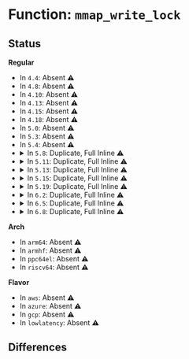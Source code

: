 # Function: <code>mmap_write_lock</code>

## Status
<b>Regular</b>
<ul>
<li>
In <code>4.4</code>: Absent ⚠️
</li>
<li>
In <code>4.8</code>: Absent ⚠️
</li>
<li>
In <code>4.10</code>: Absent ⚠️
</li>
<li>
In <code>4.13</code>: Absent ⚠️
</li>
<li>
In <code>4.15</code>: Absent ⚠️
</li>
<li>
In <code>4.18</code>: Absent ⚠️
</li>
<li>
In <code>5.0</code>: Absent ⚠️
</li>
<li>
In <code>5.3</code>: Absent ⚠️
</li>
<li>
In <code>5.4</code>: Absent ⚠️
</li>
<li>
<details>
<summary>In <code>5.8</code>: Duplicate, Full Inline ⚠️</summary>

**Collision:** Static Duplication

**Inline:** Full

**Transformation:** False

**Instances:**

```
In arch/x86/entry/vdso/vma.c (ffffffff81005cb6)
Location: include/linux/mmap_lock.h:14
Inline: True
Inline callers:
  - arch/x86/entry/vdso/vma.c:map_vdso_once
```
```
In kernel/events/uprobes.c (ffffffff8124795f)
Location: include/linux/mmap_lock.h:14
Inline: True
Inline callers:
  - kernel/events/uprobes.c:register_for_each_vma
```
```
In mm/util.c (ffffffff81272f46)
Location: include/linux/mmap_lock.h:14
Inline: True
```
```
In mm/mmap.c (ffffffff8129ce4f)
Location: include/linux/mmap_lock.h:14
Inline: True
Inline callers:
  - mm/mmap.c:exit_mmap
```
```
In mm/mprotect.c (ffffffff8129e202)
Location: include/linux/mmap_lock.h:14
Inline: True
Inline callers:
  - mm/mprotect.c:__ia32_sys_pkey_free
  - mm/mprotect.c:__x64_sys_pkey_free
  - mm/mprotect.c:__ia32_sys_pkey_alloc
  - mm/mprotect.c:__x64_sys_pkey_alloc
```
```
In mm/mempolicy.c (ffffffff812cfe07)
Location: include/linux/mmap_lock.h:14
Inline: True
Inline callers:
  - mm/mempolicy.c:do_mbind
  - mm/mempolicy.c:mpol_rebind_mm
```
```
In mm/mmu_notifier.c (ffffffff812d2556)
Location: include/linux/mmap_lock.h:14
Inline: True
Inline callers:
  - mm/mmu_notifier.c:mmu_interval_notifier_insert
```
```
In mm/ksm.c (ffffffff812d6bd8)
Location: include/linux/mmap_lock.h:14
Inline: True
Inline callers:
  - mm/ksm.c:__ksm_exit
```
```
In mm/khugepaged.c (ffffffff812f2640)
Location: include/linux/mmap_lock.h:14
Inline: True
Inline callers:
  - mm/khugepaged.c:collapse_huge_page
  - mm/khugepaged.c:__khugepaged_exit
```
```
In fs/userfaultfd.c (ffffffff813725fb)
Location: include/linux/mmap_lock.h:14
Inline: True
Inline callers:
  - fs/userfaultfd.c:userfaultfd_register
  - fs/userfaultfd.c:userfaultfd_release
  - fs/userfaultfd.c:userfaultfd_event_wait_completion
```
</details>
</li>
<li>
<details>
<summary>In <code>5.11</code>: Duplicate, Full Inline ⚠️</summary>

**Collision:** Static Duplication

**Inline:** Full

**Transformation:** False

**Instances:**

```
In arch/x86/entry/vdso/vma.c (ffffffff81004c98)
Location: include/linux/mmap_lock.h:68
Inline: True
Inline callers:
  - arch/x86/entry/vdso/vma.c:map_vdso_once
```
```
In kernel/events/uprobes.c (ffffffff81251fd1)
Location: include/linux/mmap_lock.h:68
Inline: True
Inline callers:
  - kernel/events/uprobes.c:register_for_each_vma
```
```
In mm/util.c (ffffffff8127d6e5)
Location: include/linux/mmap_lock.h:68
Inline: True
```
```
In mm/mmap.c (ffffffff812a8203)
Location: include/linux/mmap_lock.h:68
Inline: True
Inline callers:
  - mm/mmap.c:exit_mmap
```
```
In mm/mprotect.c (ffffffff812a9692)
Location: include/linux/mmap_lock.h:68
Inline: True
Inline callers:
  - mm/mprotect.c:__ia32_sys_pkey_free
  - mm/mprotect.c:__x64_sys_pkey_free
  - mm/mprotect.c:__do_sys_pkey_alloc
```
```
In mm/mempolicy.c (ffffffff812db8c7)
Location: include/linux/mmap_lock.h:68
Inline: True
Inline callers:
  - mm/mempolicy.c:do_mbind
  - mm/mempolicy.c:mpol_rebind_mm
```
```
In mm/mmu_notifier.c (ffffffff812dded5)
Location: include/linux/mmap_lock.h:68
Inline: True
Inline callers:
  - mm/mmu_notifier.c:mmu_notifier_register
```
```
In mm/ksm.c (ffffffff812e2718)
Location: include/linux/mmap_lock.h:68
Inline: True
Inline callers:
  - mm/ksm.c:__ksm_exit
```
```
In mm/khugepaged.c (ffffffff812fcb16)
Location: include/linux/mmap_lock.h:68
Inline: True
Inline callers:
  - mm/khugepaged.c:collapse_huge_page
  - mm/khugepaged.c:__khugepaged_exit
```
```
In fs/userfaultfd.c (ffffffff8138044c)
Location: include/linux/mmap_lock.h:68
Inline: True
Inline callers:
  - fs/userfaultfd.c:userfaultfd_register
  - fs/userfaultfd.c:userfaultfd_release
  - fs/userfaultfd.c:userfaultfd_event_wait_completion
```
```
In fs/io_uring.c (ffffffff813969d0)
Location: include/linux/mmap_lock.h:68
Inline: True
Inline callers:
  - fs/io_uring.c:io_uring_create
  - fs/io_uring.c:io_unaccount_mem
```
</details>
</li>
<li>
<details>
<summary>In <code>5.13</code>: Duplicate, Full Inline ⚠️</summary>

**Collision:** Static Duplication

**Inline:** Full

**Transformation:** False

**Instances:**

```
In arch/x86/entry/vdso/vma.c (ffffffff81004c88)
Location: include/linux/mmap_lock.h:68
Inline: True
Inline callers:
  - arch/x86/entry/vdso/vma.c:map_vdso_once
```
```
In kernel/events/uprobes.c (ffffffff81255f51)
Location: include/linux/mmap_lock.h:68
Inline: True
Inline callers:
  - kernel/events/uprobes.c:register_for_each_vma
```
```
In mm/util.c (ffffffff812828d5)
Location: include/linux/mmap_lock.h:68
Inline: True
```
```
In mm/mmap.c (ffffffff812abc11)
Location: include/linux/mmap_lock.h:68
Inline: True
Inline callers:
  - mm/mmap.c:exit_mmap
```
```
In mm/mprotect.c (ffffffff812aeb22)
Location: include/linux/mmap_lock.h:68
Inline: True
Inline callers:
  - mm/mprotect.c:__ia32_sys_pkey_free
  - mm/mprotect.c:__x64_sys_pkey_free
  - mm/mprotect.c:__do_sys_pkey_alloc
```
```
In mm/mempolicy.c (ffffffff812e3150)
Location: include/linux/mmap_lock.h:68
Inline: True
Inline callers:
  - mm/mempolicy.c:do_mbind
  - mm/mempolicy.c:mpol_rebind_mm
```
```
In mm/mmu_notifier.c (ffffffff812e5485)
Location: include/linux/mmap_lock.h:68
Inline: True
Inline callers:
  - mm/mmu_notifier.c:mmu_notifier_register
```
```
In mm/ksm.c (ffffffff812e9ea8)
Location: include/linux/mmap_lock.h:68
Inline: True
Inline callers:
  - mm/ksm.c:__ksm_exit
```
```
In mm/khugepaged.c (ffffffff813038c4)
Location: include/linux/mmap_lock.h:68
Inline: True
Inline callers:
  - mm/khugepaged.c:collapse_huge_page
  - mm/khugepaged.c:__khugepaged_exit
```
```
In fs/userfaultfd.c (ffffffff81386ee5)
Location: include/linux/mmap_lock.h:68
Inline: True
Inline callers:
  - fs/userfaultfd.c:userfaultfd_register
  - fs/userfaultfd.c:userfaultfd_release
  - fs/userfaultfd.c:userfaultfd_event_wait_completion
```
</details>
</li>
<li>
<details>
<summary>In <code>5.15</code>: Duplicate, Full Inline ⚠️</summary>

**Collision:** Static Duplication

**Inline:** Full

**Transformation:** False

**Instances:**

```
In arch/x86/entry/vdso/vma.c (ffffffff810052a8)
Location: include/linux/mmap_lock.h:68
Inline: True
Inline callers:
  - arch/x86/entry/vdso/vma.c:map_vdso_once
```
```
In kernel/events/uprobes.c (ffffffff81291c01)
Location: include/linux/mmap_lock.h:68
Inline: True
Inline callers:
  - kernel/events/uprobes.c:register_for_each_vma
```
```
In mm/util.c (ffffffff812c09f5)
Location: include/linux/mmap_lock.h:68
Inline: True
```
```
In mm/mmap.c (ffffffff812ed318)
Location: include/linux/mmap_lock.h:68
Inline: True
Inline callers:
  - mm/mmap.c:exit_mmap
```
```
In mm/mprotect.c (ffffffff812f0306)
Location: include/linux/mmap_lock.h:68
Inline: True
Inline callers:
  - mm/mprotect.c:__ia32_sys_pkey_free
  - mm/mprotect.c:__x64_sys_pkey_free
  - mm/mprotect.c:__do_sys_pkey_alloc
```
```
In mm/mempolicy.c (ffffffff8132a4b6)
Location: include/linux/mmap_lock.h:68
Inline: True
Inline callers:
  - mm/mempolicy.c:do_mbind
  - mm/mempolicy.c:mpol_rebind_mm
```
```
In mm/sparse-vmemmap.c (ffffffff8132c637)
Location: include/linux/mmap_lock.h:68
Inline: True
Inline callers:
  - mm/sparse-vmemmap.c:vmemmap_remap_free
```
```
In mm/mmu_notifier.c (ffffffff8132d075)
Location: include/linux/mmap_lock.h:68
Inline: True
Inline callers:
  - mm/mmu_notifier.c:mmu_notifier_register
```
```
In mm/ksm.c (ffffffff81331dd8)
Location: include/linux/mmap_lock.h:68
Inline: True
Inline callers:
  - mm/ksm.c:__ksm_exit
```
```
In mm/khugepaged.c (ffffffff8134d622)
Location: include/linux/mmap_lock.h:68
Inline: True
Inline callers:
  - mm/khugepaged.c:collapse_huge_page
  - mm/khugepaged.c:__khugepaged_exit
```
```
In fs/userfaultfd.c (ffffffff813d4175)
Location: include/linux/mmap_lock.h:68
Inline: True
Inline callers:
  - fs/userfaultfd.c:userfaultfd_register
  - fs/userfaultfd.c:userfaultfd_release
  - fs/userfaultfd.c:userfaultfd_event_wait_completion
```
</details>
</li>
<li>
<details>
<summary>In <code>5.19</code>: Duplicate, Full Inline ⚠️</summary>

**Collision:** Static Duplication

**Inline:** Full

**Transformation:** False

**Instances:**

```
In arch/x86/entry/vdso/vma.c (ffffffff81004308)
Location: include/linux/mmap_lock.h:68
Inline: True
Inline callers:
  - arch/x86/entry/vdso/vma.c:map_vdso_once
```
```
In kernel/sys.c (ffffffff810e9ef9)
Location: include/linux/mmap_lock.h:68
Inline: True
Inline callers:
  - kernel/sys.c:prctl_set_vma
```
```
In kernel/events/uprobes.c (ffffffff812e73e2)
Location: include/linux/mmap_lock.h:68
Inline: True
Inline callers:
  - kernel/events/uprobes.c:register_for_each_vma
```
```
In mm/util.c (ffffffff8131d684)
Location: include/linux/mmap_lock.h:68
Inline: True
```
```
In mm/mmap.c (ffffffff8135055d)
Location: include/linux/mmap_lock.h:68
Inline: True
Inline callers:
  - mm/mmap.c:exit_mmap
```
```
In mm/mprotect.c (ffffffff813536d6)
Location: include/linux/mmap_lock.h:68
Inline: True
Inline callers:
  - mm/mprotect.c:__ia32_sys_pkey_free
  - mm/mprotect.c:__x64_sys_pkey_free
  - mm/mprotect.c:__do_sys_pkey_alloc
```
```
In mm/mempolicy.c (ffffffff81399afa)
Location: include/linux/mmap_lock.h:68
Inline: True
Inline callers:
  - mm/mempolicy.c:__do_sys_set_mempolicy_home_node
  - mm/mempolicy.c:do_mbind
  - mm/mempolicy.c:mpol_rebind_mm
```
```
In mm/mmu_notifier.c (ffffffff8139d324)
Location: include/linux/mmap_lock.h:68
Inline: True
Inline callers:
  - mm/mmu_notifier.c:mmu_notifier_register
```
```
In mm/ksm.c (ffffffff813a2f5f)
Location: include/linux/mmap_lock.h:68
Inline: True
Inline callers:
  - mm/ksm.c:__ksm_exit
```
```
In mm/khugepaged.c (ffffffff813c6790)
Location: include/linux/mmap_lock.h:68
Inline: True
Inline callers:
  - mm/khugepaged.c:collapse_huge_page
  - mm/khugepaged.c:__khugepaged_exit
```
```
In fs/userfaultfd.c (ffffffff8145eebe)
Location: include/linux/mmap_lock.h:68
Inline: True
Inline callers:
  - fs/userfaultfd.c:userfaultfd_register
  - fs/userfaultfd.c:userfaultfd_release
  - fs/userfaultfd.c:userfaultfd_event_wait_completion
```
</details>
</li>
<li>
<details>
<summary>In <code>6.2</code>: Duplicate, Full Inline ⚠️</summary>

**Collision:** Static Duplication

**Inline:** Full

**Transformation:** False

**Instances:**

```
In arch/x86/entry/vdso/vma.c (ffffffff81004c41)
Location: include/linux/mmap_lock.h:68
Inline: True
Inline callers:
  - arch/x86/entry/vdso/vma.c:map_vdso_once
```
```
In kernel/sys.c (ffffffff8110a709)
Location: include/linux/mmap_lock.h:68
Inline: True
Inline callers:
  - kernel/sys.c:prctl_set_vma
```
```
In kernel/events/uprobes.c (ffffffff81350f02)
Location: include/linux/mmap_lock.h:68
Inline: True
Inline callers:
  - kernel/events/uprobes.c:register_for_each_vma
```
```
In mm/util.c (ffffffff81391354)
Location: include/linux/mmap_lock.h:68
Inline: True
```
```
In mm/mmap.c (ffffffff813c9f49)
Location: include/linux/mmap_lock.h:68
Inline: True
Inline callers:
  - mm/mmap.c:exit_mmap
```
```
In mm/mprotect.c (ffffffff813cdb36)
Location: include/linux/mmap_lock.h:68
Inline: True
Inline callers:
  - mm/mprotect.c:__ia32_sys_pkey_free
  - mm/mprotect.c:__x64_sys_pkey_free
  - mm/mprotect.c:__do_sys_pkey_alloc
```
```
In mm/mempolicy.c (ffffffff81419a49)
Location: include/linux/mmap_lock.h:68
Inline: True
Inline callers:
  - mm/mempolicy.c:__do_sys_set_mempolicy_home_node
  - mm/mempolicy.c:do_mbind
  - mm/mempolicy.c:mpol_rebind_mm
```
```
In mm/mmu_notifier.c (ffffffff8141c7a4)
Location: include/linux/mmap_lock.h:68
Inline: True
Inline callers:
  - mm/mmu_notifier.c:mmu_notifier_register
```
```
In mm/ksm.c (ffffffff81422bdf)
Location: include/linux/mmap_lock.h:68
Inline: True
Inline callers:
  - mm/ksm.c:__ksm_exit
```
```
In mm/khugepaged.c (ffffffff8144cd24)
Location: include/linux/mmap_lock.h:68
Inline: True
Inline callers:
  - mm/khugepaged.c:madvise_collapse
  - mm/khugepaged.c:collapse_huge_page
  - mm/khugepaged.c:__khugepaged_exit
```
```
In mm/ptdump.c (ffffffff8147269f)
Location: include/linux/mmap_lock.h:68
Inline: True
Inline callers:
  - mm/ptdump.c:ptdump_walk_pgd
```
```
In fs/userfaultfd.c (ffffffff814eec11)
Location: include/linux/mmap_lock.h:68
Inline: True
Inline callers:
  - fs/userfaultfd.c:userfaultfd_register
  - fs/userfaultfd.c:userfaultfd_release
  - fs/userfaultfd.c:userfaultfd_event_wait_completion
```
</details>
</li>
<li>
<details>
<summary>In <code>6.5</code>: Duplicate, Full Inline ⚠️</summary>

**Collision:** Static Duplication

**Inline:** Full

**Transformation:** False

**Instances:**

```
In arch/x86/entry/vdso/vma.c (ffffffff81004421)
Location: include/linux/mmap_lock.h:97
Inline: True
Inline callers:
  - arch/x86/entry/vdso/vma.c:map_vdso_once
```
```
In kernel/sys.c (ffffffff8111777d)
Location: include/linux/mmap_lock.h:97
Inline: True
Inline callers:
  - kernel/sys.c:prctl_set_vma
```
```
In kernel/trace/trace_events_user.c (ffffffff812c72c6)
Location: include/linux/mmap_lock.h:97
Inline: True
Inline callers:
  - kernel/trace/trace_events_user.c:user_event_mm_remove
```
```
In kernel/events/uprobes.c (ffffffff81382141)
Location: include/linux/mmap_lock.h:97
Inline: True
Inline callers:
  - kernel/events/uprobes.c:register_for_each_vma
```
```
In mm/util.c (ffffffff813c3d17)
Location: include/linux/mmap_lock.h:97
Inline: True
```
```
In mm/mmap.c (ffffffff813fe45e)
Location: include/linux/mmap_lock.h:97
Inline: True
Inline callers:
  - mm/mmap.c:exit_mmap
```
```
In mm/mprotect.c (ffffffff81402376)
Location: include/linux/mmap_lock.h:97
Inline: True
Inline callers:
  - mm/mprotect.c:__ia32_sys_pkey_free
  - mm/mprotect.c:__x64_sys_pkey_free
  - mm/mprotect.c:__do_sys_pkey_alloc
```
```
In mm/mempolicy.c (ffffffff8144cec5)
Location: include/linux/mmap_lock.h:97
Inline: True
Inline callers:
  - mm/mempolicy.c:__do_sys_set_mempolicy_home_node
  - mm/mempolicy.c:do_mbind
  - mm/mempolicy.c:mpol_rebind_mm
```
```
In mm/mmu_notifier.c (ffffffff8144fd54)
Location: include/linux/mmap_lock.h:97
Inline: True
Inline callers:
  - mm/mmu_notifier.c:mmu_notifier_register
```
```
In mm/ksm.c (ffffffff81457bef)
Location: include/linux/mmap_lock.h:97
Inline: True
Inline callers:
  - mm/ksm.c:__ksm_exit
```
```
In mm/khugepaged.c (ffffffff8148249d)
Location: include/linux/mmap_lock.h:97
Inline: True
Inline callers:
  - mm/khugepaged.c:madvise_collapse
  - mm/khugepaged.c:collapse_huge_page
  - mm/khugepaged.c:__khugepaged_exit
```
```
In mm/ptdump.c (ffffffff814a6def)
Location: include/linux/mmap_lock.h:97
Inline: True
Inline callers:
  - mm/ptdump.c:ptdump_walk_pgd
```
```
In fs/exec.c (ffffffff814ba1d1)
Location: include/linux/mmap_lock.h:97
Inline: True
Inline callers:
  - fs/exec.c:get_arg_page
```
```
In fs/userfaultfd.c (ffffffff81525b42)
Location: include/linux/mmap_lock.h:97
Inline: True
Inline callers:
  - fs/userfaultfd.c:userfaultfd_register
  - fs/userfaultfd.c:userfaultfd_release
  - fs/userfaultfd.c:userfaultfd_event_wait_completion
```
</details>
</li>
<li>
<details>
<summary>In <code>6.8</code>: Duplicate, Full Inline ⚠️</summary>

**Collision:** Static Duplication

**Inline:** Full

**Transformation:** False

**Instances:**

```
In arch/x86/entry/vdso/vma.c (ffffffff81006d30)
Location: include/linux/mmap_lock.h:105
Inline: True
Inline callers:
  - arch/x86/entry/vdso/vma.c:map_vdso_once
```
```
In arch/x86/kernel/shstk.c (ffffffff810ca12f)
Location: include/linux/mmap_lock.h:105
Inline: True
Inline callers:
  - arch/x86/kernel/shstk.c:alloc_shstk
```
```
In kernel/fork.c (ffffffff810fc035)
Location: include/linux/mmap_lock.h:105
Inline: True
Inline callers:
  - kernel/fork.c:replace_mm_exe_file
```
```
In kernel/sys.c (ffffffff8112116d)
Location: include/linux/mmap_lock.h:105
Inline: True
Inline callers:
  - kernel/sys.c:prctl_set_vma
```
```
In kernel/trace/trace_events_user.c (ffffffff812e3c86)
Location: include/linux/mmap_lock.h:105
Inline: True
Inline callers:
  - kernel/trace/trace_events_user.c:user_event_mm_remove
```
```
In kernel/events/uprobes.c (ffffffff813ab521)
Location: include/linux/mmap_lock.h:105
Inline: True
Inline callers:
  - kernel/events/uprobes.c:register_for_each_vma
```
```
In mm/util.c (ffffffff813ee8c7)
Location: include/linux/mmap_lock.h:105
Inline: True
```
```
In mm/mmap.c (ffffffff8142a850)
Location: include/linux/mmap_lock.h:105
Inline: True
Inline callers:
  - mm/mmap.c:exit_mmap
  - mm/mmap.c:exit_mmap
```
```
In mm/mprotect.c (ffffffff8142e9a6)
Location: include/linux/mmap_lock.h:105
Inline: True
Inline callers:
  - mm/mprotect.c:__ia32_sys_pkey_free
  - mm/mprotect.c:__x64_sys_pkey_free
  - mm/mprotect.c:__do_sys_pkey_alloc
```
```
In mm/mempolicy.c (ffffffff814867b4)
Location: include/linux/mmap_lock.h:105
Inline: True
Inline callers:
  - mm/mempolicy.c:__do_sys_set_mempolicy_home_node
  - mm/mempolicy.c:do_mbind
  - mm/mempolicy.c:mpol_rebind_mm
```
```
In mm/mmu_notifier.c (ffffffff81489a84)
Location: include/linux/mmap_lock.h:105
Inline: True
Inline callers:
  - mm/mmu_notifier.c:mmu_notifier_register
```
```
In mm/ksm.c (ffffffff814926bf)
Location: include/linux/mmap_lock.h:105
Inline: True
Inline callers:
  - mm/ksm.c:__ksm_exit
```
```
In mm/khugepaged.c (ffffffff814af22e)
Location: include/linux/mmap_lock.h:105
Inline: True
Inline callers:
  - mm/khugepaged.c:collapse_huge_page
  - mm/khugepaged.c:__khugepaged_exit
```
```
In mm/ptdump.c (ffffffff814d7def)
Location: include/linux/mmap_lock.h:105
Inline: True
Inline callers:
  - mm/ptdump.c:ptdump_walk_pgd
```
```
In fs/exec.c (ffffffff814ec751)
Location: include/linux/mmap_lock.h:105
Inline: True
Inline callers:
  - fs/exec.c:get_arg_page
```
```
In fs/userfaultfd.c (ffffffff81559822)
Location: include/linux/mmap_lock.h:105
Inline: True
Inline callers:
  - fs/userfaultfd.c:userfaultfd_unregister
  - fs/userfaultfd.c:userfaultfd_register
  - fs/userfaultfd.c:userfaultfd_release
  - fs/userfaultfd.c:userfaultfd_event_wait_completion
```
</details>
</li>
</ul>
<b>Arch</b>
<ul>
<li>
In <code>arm64</code>: Absent ⚠️
</li>
<li>
In <code>armhf</code>: Absent ⚠️
</li>
<li>
In <code>ppc64el</code>: Absent ⚠️
</li>
<li>
In <code>riscv64</code>: Absent ⚠️
</li>
</ul>
<b>Flavor</b>
<ul>
<li>
In <code>aws</code>: Absent ⚠️
</li>
<li>
In <code>azure</code>: Absent ⚠️
</li>
<li>
In <code>gcp</code>: Absent ⚠️
</li>
<li>
In <code>lowlatency</code>: Absent ⚠️
</li>
</ul>

## Differences
